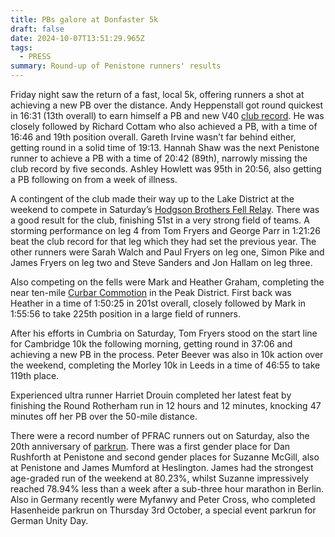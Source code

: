 ```yaml
---
title: PBs galore at Donfaster 5k
draft: false
date: 2024-10-07T13:51:29.965Z
tags:
  - PRESS
summary: Round-up of Penistone runners' results
---
```

Friday night saw the return of a fast, local 5k, offering runners a shot at achieving a new PB over the distance. Andy Heppenstall got round quickest in 16:31 (13th overall) to earn himself a PB and new V40 [club record](https://results.pfrac.co.uk/records/). He was closely followed by Richard Cottam who also achieved a PB, with a time of 16:46 and 19th position overall. Gareth Irvine wasn’t far behind either, getting round in a solid time of 19:13. Hannah Shaw was the next Penistone runner to achieve a PB with a time of 20:42 (89th), narrowly missing the club record by five seconds. Ashley Howlett was 95th in 20:56, also getting a PB following on from a week of illness.

A contingent of the club made their way up to the Lake District at the weekend to compete in Saturday’s [Hodgson Brothers Fell Relay](https://www.sportident.co.uk/results/HBMR/2024/HBMR/index_results.pdf). There was a good result for the club, finishing 51st in a very strong field of teams. A storming performance on leg 4 from Tom Fryers and George Parr in 1:21:26 beat the club record for that leg which they had set the previous year. The other runners were Sarah Walch and Paul Fryers on leg one, Simon Pike and James Fryers on leg two and Steve Sanders and Jon Hallam on leg three.

Also competing on the fells were Mark and Heather Graham, completing the near ten-mile [Curbar Commotion](https://results.pfrac.co.uk/fell-league-2024/curbar-commotion) in the Peak District. First back was Heather in a time of 1:50:25 in 201st overall, closely followed by Mark in 1:55:56 to take 225th position in a large field of runners.

After his efforts in Cumbria on Saturday, Tom Fryers stood on the start line for Cambridge 10k the following morning, getting round in 37:06 and achieving a new PB in the process. Peter Beever was also in 10k action over the weekend, completing the Morley 10k in Leeds in a time of 46:55 to take 119th place.

Experienced ultra runner Harriet Drouin completed her latest feat by finishing the Round Rotherham run in 12 hours and 12 minutes, knocking 47 minutes off her PB over the 50-mile distance.

There were a record number of PFRAC runners out on Saturday, also the 20th anniversary of [parkrun](https://results.pfrac.co.uk/parkrun-2024/2024-10-05). There was a first gender place for Dan Rushforth at Penistone and second gender places for Suzanne McGill, also at Penistone and James Mumford at Heslington. James had the strongest age-graded run of the weekend at 80.23%, whilst Suzanne impressively reached 78.94% less than a week after a sub-three hour marathon in Berlin. Also in Germany recently were Myfanwy and Peter Cross, who completed Hasenheide parkrun on Thursday 3rd October, a special event parkrun for German Unity Day.
